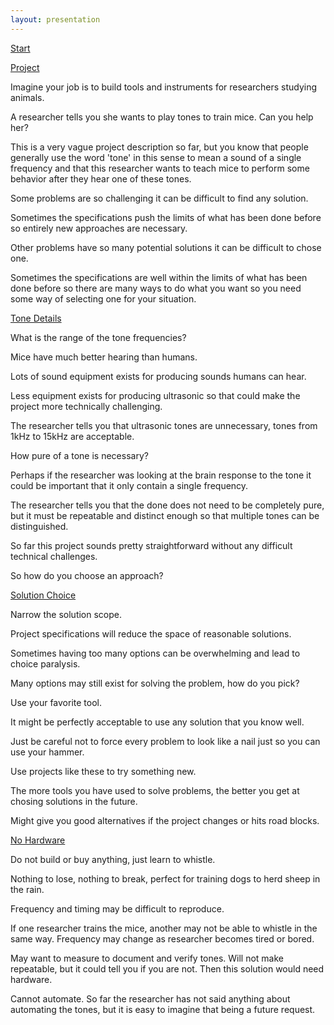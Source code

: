 ```yaml
---
layout: presentation
---
```


[Start](index)

[Project](project)

Imagine your job is to build tools and instruments for researchers studying
animals.

A researcher tells you she wants to play tones to train mice. Can you help her?

This is a very vague project description so far, but you know that people
generally use the word 'tone' in this sense to mean a sound of a single
frequency and that this researcher wants to teach mice to perform some behavior
after they hear one of these tones.

Some problems are so challenging it can be difficult to find any solution.

Sometimes the specifications push the limits of what has been done before so
entirely new approaches are necessary.

Other problems have so many potential solutions it can be difficult to chose
one.

Sometimes the specifications are well within the limits of what has been done
before so there are many ways to do what you want so you need some way of
selecting one for your situation.

[Tone Details](tone-details)

What is the range of the tone frequencies?

Mice have much better hearing than humans.

Lots of sound equipment exists for producing sounds humans can hear.

Less equipment exists for producing ultrasonic so that could make the project
more technically challenging.

The researcher tells you that ultrasonic tones are unnecessary, tones from 1kHz
to 15kHz are acceptable.

How pure of a tone is necessary?

Perhaps if the researcher was looking at the brain response to the tone it could
be important that it only contain a single frequency.

The researcher tells you that the done does not need to be completely pure, but
it must be repeatable and distinct enough so that multiple tones can be
distinguished.

So far this project sounds pretty straightforward without any difficult
technical challenges.

So how do you choose an approach?

[Solution Choice](solution-choice)

Narrow the solution scope.

Project specifications will reduce the space of reasonable solutions.

Sometimes having too many options can be overwhelming and lead to choice
paralysis.

Many options may still exist for solving the problem, how do you pick?

Use your favorite tool.

It might be perfectly acceptable to use any solution that you know well.

Just be careful not to force every problem to look like a nail just so you can
use your hammer.

Use projects like these to try something new.

The more tools you have used to solve problems, the better you get at chosing
solutions in the future.

Might give you good alternatives if the project changes or hits road blocks.

[No Hardware](no-hardware)

Do not build or buy anything, just learn to whistle.

Nothing to lose, nothing to break, perfect for training dogs to herd sheep in
the rain.

Frequency and timing may be difficult to reproduce.

If one researcher trains the mice, another may not be
able to whistle in the same way. Frequency may change as researcher becomes
tired or bored.

May want to measure to document and verify tones. Will not make repeatable, but
it could tell you if you are not. Then this solution would need hardware.

Cannot automate. So far the researcher has not said anything about automating
the tones, but it is easy to imagine that being a future request.
